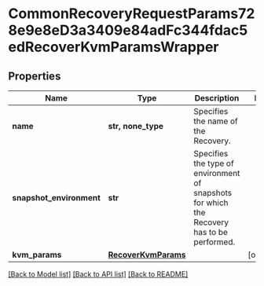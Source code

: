 # CommonRecoveryRequestParams728e9e8eD3a3409e84adFc344fdac5edRecoverKvmParamsWrapper


## Properties
Name | Type | Description | Notes
------------ | ------------- | ------------- | -------------
**name** | **str, none_type** | Specifies the name of the Recovery. | 
**snapshot_environment** | **str** | Specifies the type of environment of snapshots for which the Recovery has to be performed. | 
**kvm_params** | [**RecoverKvmParams**](RecoverKvmParams.md) |  | [optional] 

[[Back to Model list]](../README.md#documentation-for-models) [[Back to API list]](../README.md#documentation-for-api-endpoints) [[Back to README]](../README.md)


